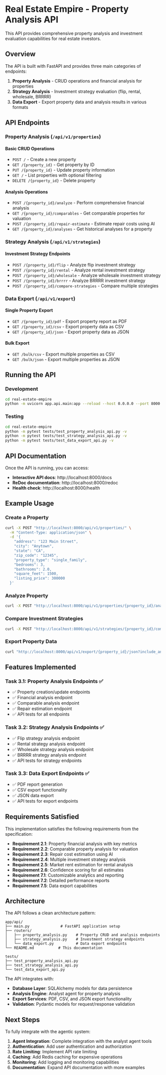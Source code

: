 # Real Estate Empire - Property Analysis API

This API provides comprehensive property analysis and investment evaluation capabilities for real estate investors.

## Overview

The API is built with FastAPI and provides three main categories of endpoints:

1. **Property Analysis** - CRUD operations and financial analysis for properties
2. **Strategy Analysis** - Investment strategy evaluation (flip, rental, wholesale, BRRRR)
3. **Data Export** - Export property data and analysis results in various formats

## API Endpoints

### Property Analysis (`/api/v1/properties`)

#### Basic CRUD Operations
- `POST /` - Create a new property
- `GET /{property_id}` - Get property by ID
- `PUT /{property_id}` - Update property information
- `GET /` - List properties with optional filtering
- `DELETE /{property_id}` - Delete property

#### Analysis Operations
- `POST /{property_id}/analyze` - Perform comprehensive financial analysis
- `GET /{property_id}/comparables` - Get comparable properties for valuation
- `POST /{property_id}/repair-estimate` - Estimate repair costs using AI
- `GET /{property_id}/analyses` - Get historical analyses for a property

### Strategy Analysis (`/api/v1/strategies`)

#### Investment Strategy Endpoints
- `POST /{property_id}/flip` - Analyze flip investment strategy
- `POST /{property_id}/rental` - Analyze rental investment strategy
- `POST /{property_id}/wholesale` - Analyze wholesale investment strategy
- `POST /{property_id}/brrrr` - Analyze BRRRR investment strategy
- `POST /{property_id}/compare-strategies` - Compare multiple strategies

### Data Export (`/api/v1/export`)

#### Single Property Export
- `GET /{property_id}/pdf` - Export property report as PDF
- `GET /{property_id}/csv` - Export property data as CSV
- `GET /{property_id}/json` - Export property data as JSON

#### Bulk Export
- `GET /bulk/csv` - Export multiple properties as CSV
- `GET /bulk/json` - Export multiple properties as JSON

## Running the API

### Development
```bash
cd real-estate-empire
python -m uvicorn app.api.main:app --reload --host 0.0.0.0 --port 8000
```

### Testing
```bash
cd real-estate-empire
python -m pytest tests/test_property_analysis_api.py -v
python -m pytest tests/test_strategy_analysis_api.py -v
python -m pytest tests/test_data_export_api.py -v
```

## API Documentation

Once the API is running, you can access:
- **Interactive API docs**: http://localhost:8000/docs
- **ReDoc documentation**: http://localhost:8000/redoc
- **Health check**: http://localhost:8000/health

## Example Usage

### Create a Property
```bash
curl -X POST "http://localhost:8000/api/v1/properties/" \
  -H "Content-Type: application/json" \
  -d '{
    "address": "123 Main Street",
    "city": "Anytown",
    "state": "CA",
    "zip_code": "12345",
    "property_type": "single_family",
    "bedrooms": 3,
    "bathrooms": 2.0,
    "square_feet": 1500,
    "listing_price": 300000
  }'
```

### Analyze Property
```bash
curl -X POST "http://localhost:8000/api/v1/properties/{property_id}/analyze?analysis_type=comprehensive"
```

### Compare Investment Strategies
```bash
curl -X POST "http://localhost:8000/api/v1/strategies/{property_id}/compare-strategies"
```

### Export Property Data
```bash
curl "http://localhost:8000/api/v1/export/{property_id}/json?include_analysis=true"
```

## Features Implemented

### Task 3.1: Property Analysis Endpoints ✅
- ✅ Property creation/update endpoints
- ✅ Financial analysis endpoint
- ✅ Comparable analysis endpoint  
- ✅ Repair estimation endpoint
- ✅ API tests for all endpoints

### Task 3.2: Strategy Analysis Endpoints ✅
- ✅ Flip strategy analysis endpoint
- ✅ Rental strategy analysis endpoint
- ✅ Wholesale strategy analysis endpoint
- ✅ BRRRR strategy analysis endpoint
- ✅ API tests for strategy endpoints

### Task 3.3: Data Export Endpoints ✅
- ✅ PDF report generation
- ✅ CSV export functionality
- ✅ JSON data export
- ✅ API tests for export endpoints

## Requirements Satisfied

This implementation satisfies the following requirements from the specification:

- **Requirement 2.1**: Property financial analysis with key metrics
- **Requirement 2.2**: Comparable property analysis for valuation
- **Requirement 2.3**: Repair cost estimation using AI
- **Requirement 2.4**: Multiple investment strategy analysis
- **Requirement 2.5**: Market rent estimation for rental analysis
- **Requirement 2.6**: Confidence scoring for all estimates
- **Requirement 7.1**: Customizable analytics and reporting
- **Requirement 7.2**: Detailed performance reports
- **Requirement 7.5**: Data export capabilities

## Architecture

The API follows a clean architecture pattern:

```
app/api/
├── main.py              # FastAPI application setup
├── routers/
│   ├── property_analysis.py    # Property CRUD and analysis endpoints
│   ├── strategy_analysis.py    # Investment strategy endpoints
│   └── data_export.py          # Data export endpoints
└── README.md           # This documentation

tests/
├── test_property_analysis_api.py
├── test_strategy_analysis_api.py
└── test_data_export_api.py
```

The API integrates with:
- **Database Layer**: SQLAlchemy models for data persistence
- **Analysis Engine**: Analyst agent for property analysis
- **Export Services**: PDF, CSV, and JSON export functionality
- **Validation**: Pydantic models for request/response validation

## Next Steps

To fully integrate with the agentic system:

1. **Agent Integration**: Complete integration with the analyst agent tools
2. **Authentication**: Add user authentication and authorization
3. **Rate Limiting**: Implement API rate limiting
4. **Caching**: Add Redis caching for expensive operations
5. **Monitoring**: Add logging and monitoring capabilities
6. **Documentation**: Expand API documentation with more examples